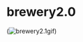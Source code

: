 # brewery2.0
(![brewery2.1gif](https://github.com/jbedilio/brewery2.0/blob/master/public/assets/gif/brewery2.1.gif))
